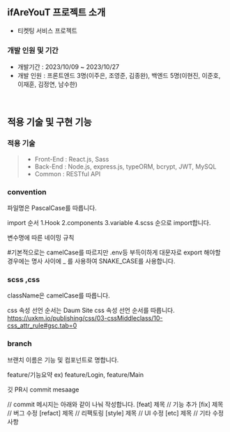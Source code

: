 ## ifAreYouT 프로젝트 소개

- 티켓팅 서비스 프로젝트

### 개발 인원 및 기간

- 개발기간 : 2023/10/09 ~ 2023/10/27
- 개발 인원 : 프론트엔드 3명(이주은, 조영준, 김종완), 백엔드 5명(이현진, 이준호, 이재훈, 김정연, 남수한)

<br>

## 적용 기술 및 구현 기능

### 적용 기술

> - Front-End : React.js, Sass
> - Back-End : Node.js, express.js, typeORM, bcrypt, JWT, MySQL
> - Common : RESTful API

### convention

파일명은 PascalCase를 따릅니다.

import 순서
1.Hook
2.components
3.variable
4.scss
순으로 import합니다.

변수명에 따른 네이밍 규칙

#기본적으로는 camelCase를 따르지만 .env등 부득이하게 대문자로 export 해야할 경우에는 명사 사이에 \_ 를 사용하여 SNAKE_CASE를 사용합니다.

### scss ,css

className은 camelCase를 따릅니다.

css 속성 선언 순서는 Daum Site css 속성 선언 순서를 따릅니다.
<https://uxkm.io/publishing/css/03-cssMiddleclass/10-css_attr_rule#gsc.tab=0>

### branch

브랜치 이름은 기능 및 컴포넌트로 명합니다.

feature/기능요약
ex) feature/Login, feature/Main

깃 PR시 commit mesaage

// commit 메시지는 아래와 같이 나눠 작성합니다.
[feat] 제목 // 기능 추가
[fix] 제목 // 버그 수정
[refact] 제목 // 리팩토링
[style] 제목 // UI 수정
[etc] 제목 // 기타 수정 사항
